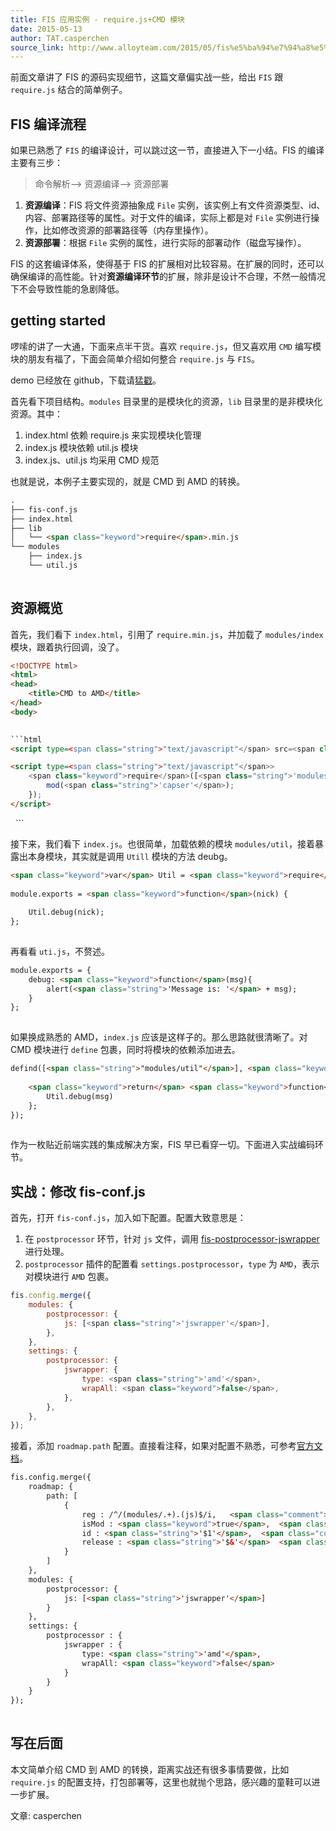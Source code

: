 ```yaml
---
title: FIS 应用实例 - require.js+CMD 模块
date: 2015-05-13
author: TAT.casperchen
source_link: http://www.alloyteam.com/2015/05/fis%e5%ba%94%e7%94%a8%e5%ae%9e%e4%be%8b-require-jscmd%e6%a8%a1%e5%9d%97/
---
```


<!-- {% raw %} - for jekyll -->

前面文章讲了 FIS 的源码实现细节，这篇文章偏实战一些，给出 `FIS` 跟 `require.js` 结合的简单例子。

## FIS 编译流程

如果已熟悉了 `FIS` 的编译设计，可以跳过这一节，直接进入下一小结。FIS 的编译主要有三步：

> 命令解析–> 资源编译–> 资源部署

1.  **资源编译**：FIS 将文件资源抽象成 `File` 实例，该实例上有文件资源类型、id、内容、部署路径等的属性。对于文件的编译，实际上都是对 `File` 实例进行操作，比如修改资源的部署路径等（内存里操作）。
2.  **资源部署**：根据 `File` 实例的属性，进行实际的部署动作（磁盘写操作）。

FIS 的这套编译体系，使得基于 FIS 的扩展相对比较容易。在扩展的同时，还可以确保编译的高性能。针对**资源编译环节**的扩展，除非是设计不合理，不然一般情况下不会导致性能的急剧降低。

## getting started

啰嗦的讲了一大通，下面来点半干货。喜欢 `require.js`，但又喜欢用 `CMD` 编写模块的朋友有福了，下面会简单介绍如何整合 `require.js` 与 `FIS`。

demo 已经放在 github，下载请[猛戳](https://github.com/chyingp/blog/tree/master/demo/2015.05.13-fis-cmd-to-amd)。

首先看下项目结构。`modules` 目录里的是模块化的资源，`lib` 目录里的是非模块化资源。其中：

1.  index.html 依赖 require.js 来实现模块化管理
2.  index.js 模块依赖 util.js 模块
3.  index.js、util.js 均采用 CMD 规范

也就是说，本例子主要实现的，就是 CMD 到 AMD 的转换。

```html
.
├── fis-conf.js
├── index.html
├── lib
│   └── <span class="keyword">require</span>.min.js
└── modules
    ├── index.js
    └── util.js
 
```

## 资源概览

首先，我们看下 `index.html`，引用了 `require.min.js`，并加载了 `modules/index` 模块，跟着执行回调，没了。

````html
<!DOCTYPE html>
<html>
<head>
    <title>CMD to AMD</title>
</head>
<body>
 

```html
<script type=<span class="string">"text/javascript"</span> src=<span class="string">"lib/require.min.js"</span>></script>
````

```html
<script type=<span class="string">"text/javascript"</span>>
    <span class="keyword">require</span>([<span class="string">'modules/index'</span>], <span class="keyword">function</span>(mod){
        mod(<span class="string">'capser'</span>);
    });
</script>
```

</body>
</html>
 
```

接下来，我们看下 `index.js`。也很简单，加载依赖的模块 `modules/util`，接着暴露出本身模块，其实就是调用 `Utill` 模块的方法 deubg。

```html
<span class="keyword">var</span> Util = <span class="keyword">require</span>(<span class="string">'modules/util'</span>);
 
module.exports = <span class="keyword">function</span>(nick) {
    
    Util.debug(nick);
};
 
```

再看看 `uti.js`，不赘述。

```html
module.exports = {
    debug: <span class="keyword">function</span>(msg){
        alert(<span class="string">'Message is: '</span> + msg);
    }
};
 
```

如果换成熟悉的 AMD，`index.js` 应该是这样子的。那么思路就很清晰了。对 CMD 模块进行 `define` 包裹，同时将模块的依赖添加进去。

```html
defind([<span class="string">"modules/util"</span>], <span class="keyword">function</span>(Util){
 
    <span class="keyword">return</span> <span class="keyword">function</span>(msg){
        Util.debug(msg)
    };
});
 
```

作为一枚贴近前端实践的集成解决方案，FIS 早已看穿一切。下面进入实战编码环节。

## 实战：修改 fis-conf.js

首先，打开 `fis-conf.js`，加入如下配置。配置大致意思是：

1.  在 `postprocessor` 环节，针对 `js` 文件，调用 [fis-postprocessor-jswrapper](https://www.npmjs.com/package/fis-postprocessor-require-async) 进行处理。
2.  `postprocessor` 插件的配置看 `settings.postprocessor`，`type` 为 `AMD`，表示对模块进行 `AMD` 包裹。

```javascript
fis.config.merge({
    modules: {
        postprocessor: {
            js: [<span class="string">'jswrapper'</span>],
        },
    },
    settings: {
        postprocessor: {
            jswrapper: {
                type: <span class="string">'amd'</span>,
                wrapAll: <span class="keyword">false</span>,
            },
        },
    },
});
```

接着，添加 `roadmap.path` 配置。直接看注释，如果对配置不熟悉，可参考[官方文档](http://fis.baidu.com/docs/api/fis-conf.html#roadmap)。

```html
fis.config.merge({
    roadmap: {      
        path: [
            {
                reg : /^/(modules/.+).(js)$/i,   <span class="comment">// modules目录下的所有js文件</span>
                isMod : <span class="keyword">true</span>,  <span class="comment">// isMod为true，表示资源是模块资源，需要进行模块化包裹</span>
                id : <span class="string">'$1'</span>,  <span class="comment">// 这里这里！！将资源的id替换成 reg 第一个子表达式匹配到的字符串，比如 /modules/index.js，id则为 modules/index</span>
                release : <span class="string">'$&'</span>  <span class="comment">// 发布路径，跟当前路径是一样的，看正则。。</span>
            }           
        ]
    },
    modules: {
        postprocessor: {
            js: [<span class="string">'jswrapper'</span>]
        }
    },
    settings: {
        postprocessor : {
            jswrapper : {
                type: <span class="string">'amd'</span>,
                wrapAll: <span class="keyword">false</span>
            }
        }
    }
});
 
```

## 写在后面

本文简单介绍 CMD 到 AMD 的转换，距离实战还有很多事情要做，比如 `require.js` 的配置支持，打包部署等，这里也就抛个思路，感兴趣的童鞋可以进一步扩展。

文章: casperchen


<!-- {% endraw %} - for jekyll -->